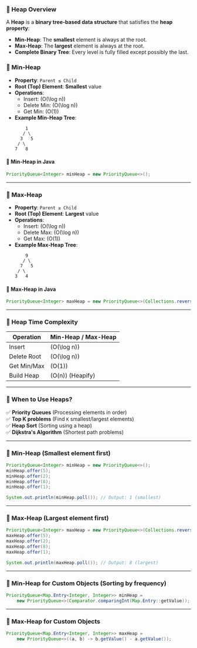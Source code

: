 ### **📌 Heap Overview**
A **Heap** is a **binary tree-based data structure** that satisfies the **heap property**:
- **Min-Heap**: The **smallest** element is always at the root.
- **Max-Heap**: The **largest** element is always at the root.
- **Complete Binary Tree**: Every level is fully filled except possibly the last.

### **📌 Min-Heap**
- **Property**: `Parent ≤ Child`
- **Root (Top) Element**: **Smallest** value
- **Operations**:
  - Insert: \(O(\log n)\)
  - Delete Min: \(O(\log n)\)
  - Get Min: \(O(1)\)
- **Example Min-Heap Tree**:
  ```
      1
     / \
    3   5
   / \
  7   8
  ```

#### **📌 Min-Heap in Java**
```java
PriorityQueue<Integer> minHeap = new PriorityQueue<>();
```

---

### **📌 Max-Heap**
- **Property**: `Parent ≥ Child`
- **Root (Top) Element**: **Largest** value
- **Operations**:
  - Insert: \(O(\log n)\)
  - Delete Max: \(O(\log n)\)
  - Get Max: \(O(1)\)
- **Example Max-Heap Tree**:
  ```
      9
     / \
    7   5
   / \
  3   4
  ```

#### **📌 Max-Heap in Java**
```java
PriorityQueue<Integer> maxHeap = new PriorityQueue<>(Collections.reverseOrder());
```

---

### **📌 Heap Time Complexity**
| Operation      | Min-Heap / Max-Heap |
|---------------|---------------------|
| Insert        | \(O(\log n)\)       |
| Delete Root   | \(O(\log n)\)       |
| Get Min/Max   | \(O(1)\)            |
| Build Heap    | \(O(n)\) (Heapify)  |

---

### **📌 When to Use Heaps?**
✅ **Priority Queues** (Processing elements in order)  
✅ **Top K problems** (Find `K` smallest/largest elements)  
✅ **Heap Sort** (Sorting using a heap)  
✅ **Dijkstra's Algorithm** (Shortest path problems)  

---

### **📝 Min-Heap (Smallest element first)**
```java
PriorityQueue<Integer> minHeap = new PriorityQueue<>();
minHeap.offer(5);
minHeap.offer(2);
minHeap.offer(8);
minHeap.offer(1);

System.out.println(minHeap.poll()); // Output: 1 (smallest)
```

---

### **📝 Max-Heap (Largest element first)**
```java
PriorityQueue<Integer> maxHeap = new PriorityQueue<>(Collections.reverseOrder());
maxHeap.offer(5);
maxHeap.offer(2);
maxHeap.offer(8);
maxHeap.offer(1);

System.out.println(maxHeap.poll()); // Output: 8 (largest)
```

---

### **📝 Min-Heap for Custom Objects (Sorting by frequency)**
```java
PriorityQueue<Map.Entry<Integer, Integer>> minHeap = 
    new PriorityQueue<>(Comparator.comparingInt(Map.Entry::getValue));
```

---

### **📝 Max-Heap for Custom Objects**
```java
PriorityQueue<Map.Entry<Integer, Integer>> maxHeap = 
    new PriorityQueue<>((a, b) -> b.getValue() - a.getValue());
```
